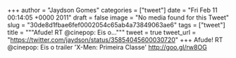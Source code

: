 
+++
author = "Jaydson Gomes"
categories = ["tweet"]
date = "Fri Feb 11 00:14:05 +0000 2011"
draft = false
image = "No media found for this Tweet"
slug = "30de8d1fbae6fef0002054c65ab4a73849063ae6"
tags = ["tweet"]
title = """Afude! RT @cinepop: Eis o..."""
tweet = true
tweet_url = "https://twitter.com/jaydson/status/35854045600030720"
+++
Afude! RT @cinepop: Eis o trailer 'X-Men: Primeira Classe' http://goo.gl/rw8OG
